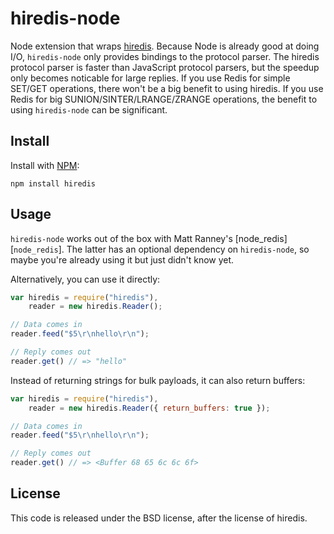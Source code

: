 # hiredis-node

Node extension that wraps [hiredis][hiredis].
Because Node is already good at doing I/O, `hiredis-node` only provides
bindings to the protocol parser.
The hiredis protocol parser is faster than JavaScript protocol parsers,
but the speedup only becomes noticable for large replies.
If you use Redis for simple SET/GET operations, there won't be a big
benefit to using hiredis.
If you use Redis for big SUNION/SINTER/LRANGE/ZRANGE operations, the
benefit to using `hiredis-node` can be significant.

[hiredis]: http://github.com/antirez/hiredis

## Install

Install with [NPM][npm]:

```
npm install hiredis
```

[npm]: https://npmjs.org/

## Usage

`hiredis-node` works out of the box with Matt Ranney's [node_redis][`node_redis`].
The latter has an optional dependency on `hiredis-node`, so maybe you're
already using it but just didn't know yet.

Alternatively, you can use it directly:

```javascript
var hiredis = require("hiredis"),
    reader = new hiredis.Reader();

// Data comes in
reader.feed("$5\r\nhello\r\n");

// Reply comes out
reader.get() // => "hello"
```

Instead of returning strings for bulk payloads, it can also return
buffers:

```javascript
var hiredis = require("hiredis"),
    reader = new hiredis.Reader({ return_buffers: true });

// Data comes in
reader.feed("$5\r\nhello\r\n");

// Reply comes out
reader.get() // => <Buffer 68 65 6c 6c 6f>
```

[node_redis]: http://github.com/mranney/node_redis

## License

This code is released under the BSD license, after the license of hiredis.
